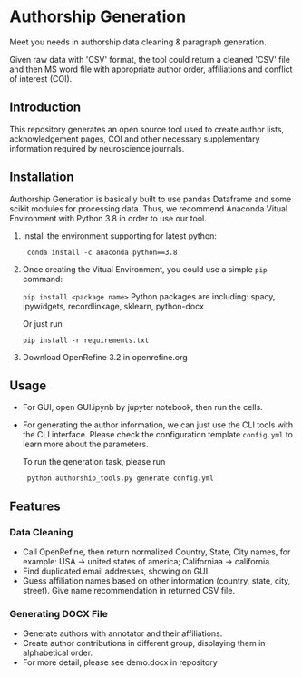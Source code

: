 # Authorship Generation

Meet you needs in authorship data cleaning & paragraph generation. 

Given raw data with 'CSV' format, the tool could return a cleaned 'CSV' file and then MS word file with appropriate author order, affiliations and conflict of interest (COI).
## Introduction
This repository generates an open source tool used to create author lists, acknowledgement pages, COI and other necessary supplementary information required by neuroscience journals.
## Installation
Authorship Generation is basically built to use pandas Dataframe and some scikit modules for processing data. Thus, we recommend Anaconda Vitual Environment with Python 3.8 in order to use our tool. 
1. Install the environment supporting for latest python:

    ``` conda install -c anaconda python==3.8```

2. Once creating the Vitual Environment, you could use a simple ``` pip ``` command:

    ```pip install <package name>```
    Python packages are including: spacy, ipywidgets, recordlinkage, sklearn, python-docx

    Or just run 

    ```pip install -r requirements.txt```

3. Download OpenRefine 3.2 in openrefine.org

## Usage

- For GUI, open GUI.ipynb by jupyter notebook, then run the cells.

- For generating the author information, we can just use the CLI tools with the CLI interface.
  Please check the configuration template `config.yml` to learn more about the parameters.
  
  To run the generation task, please run
  
  ```  python authorship_tools.py generate config.yml   ```
  
## Features

### Data Cleaning
- Call OpenRefine, then return normalized Country, State, City names, for example: USA -> united states of america; Californiaa -> california.
- Find duplicated email addresses, showing on GUI.
- Guess affiliation names based on other information (country, state, city, street). Give name recommendation in returned CSV file.

### Generating DOCX File
- Generate authors with annotator and their affiliations.
- Create author contributions in different group, displaying them in alphabetical order.
- For more detail, please see demo.docx in repository
